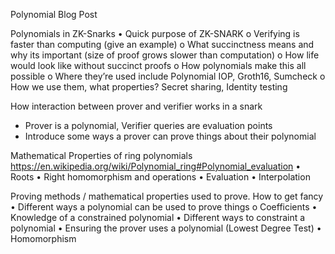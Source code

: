 Polynomial Blog Post

Polynomials in ZK-Snarks
• Quick purpose of ZK-SNARK
o Verifying is faster than computing (give an example)
o What succinctness means and why its important (size of proof grows slower than computation)
o How life would look like without succinct proofs
o How polynomials make this all possible
o Where they’re used include Polynomial IOP, Groth16, Sumcheck
o How we use them, what properties? Secret sharing, Identity testing

How interaction between prover and verifier works in a snark

- Prover is a polynomial, Verifier queries are evaluation points
- Introduce some ways a prover can prove things about their polynomial

Mathematical Properties of ring polynomials https://en.wikipedia.org/wiki/Polynomial_ring#Polynomial_evaluation
• Roots
• Right homomorphism and operations
• Evaluation
• Interpolation

Proving methods / mathematical properties used to prove. How to get fancy
• Different ways a polynomial can be used to prove things
o Coefficients
• Knowledge of a constrained polynomial
• Different ways to constraint a polynomial
• Ensuring the prover uses a polynomial (Lowest Degree Test)
• Homomorphism
